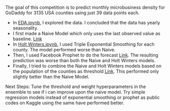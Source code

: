 The goal of this competition is to predict monthly microbusiness density for GoDaddy for 3135 USA counties using just 39 data points each.

* In [EDA.ipynb](https://github.com/laksharora98/Portfolio/blob/master/Kaggle%20Projects/GoDaddy%20-%20Microbusiness%20Density%20Forecasting/EDA.ipynb), I explored the data. I concluded that the data has yearly seasonality.
* I first made a Naive Model which only uses the last observed value as baseline. [Link](https://github.com/laksharora98/Portfolio/blob/master/Kaggle%20Projects/GoDaddy%20-%20Microbusiness%20Density%20Forecasting/baseline%20last%20val.ipynb)
* In [Holt Winters.ipynb](https://github.com/laksharora98/Portfolio/blob/master/Kaggle%20Projects/GoDaddy%20-%20Microbusiness%20Density%20Forecasting/Holt%20Winters.ipynb), I used Triple Exponential Smoothing for each county. The model performed worse than Naive.
* Then, I used Facebook Prophet to do the forecast [Link](https://github.com/laksharora98/Portfolio/blob/master/Kaggle%20Projects/GoDaddy%20-%20Microbusiness%20Density%20Forecasting/Univariate%20independent%20prophet.ipynb). The resulting prediction was worse than both the Naive and Holt Winters models.
* Finally, I tried to combine the Naive and Holt Winters models based on the population of the counties as threshold [Link](https://github.com/laksharora98/Portfolio/blob/master/Kaggle%20Projects/GoDaddy%20-%20Microbusiness%20Density%20Forecasting/Ensembling%20holt%20and%20base.ipynb). This performed only slightly better than the Naive Model.

Next Steps: Tune the threshold and weight hyperparameters in the ensemble to see if i can improve upon the naive model.
Try simple regression models instead of exponential smoothing or prophet as public codes on Kaggle using the same have performed better.
